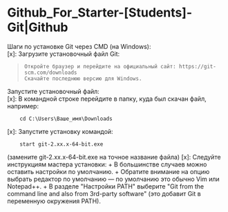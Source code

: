 # Github_For_Starter-[Students]-Git|Github
Шаги по установке Git через CMD (на Windows):<br>
[x]: Загрузите установочный файл Git: 
>     Откройте браузер и перейдите на официальный сайт: https://git-scm.com/downloads
>     Скачайте последнюю версию для Windows.
Запустите установочный файл:<br>
[x]: В командной строке перейдите в папку, куда был скачан файл, например:

  ```
      cd C:\Users\Ваше_имя\Downloads
  ```
[x]: Запустите установку командой:
  ```
      start git-2.xx.x-64-bit.exe
  ```
(замените git-2.xx.x-64-bit.exe на точное название файла)
[x]: Следуйте инструкциям мастера установки:
    +    В большинстве случаев можно оставить настройки по умолчанию.
    +    Обратите внимание на опцию выбрать редактор по умолчанию — по умолчанию это обычно Vim или Notepad++.
    +    В разделе "Настройки PATH" выберите "Git from the command line and also from 3rd-party software" (это добавит Git в переменную окружения PATH).
